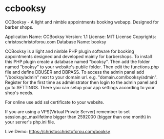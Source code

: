 # ccbooksy
CCBooksy - A light and nimble appointments booking webapp. Designed for barber shops.

Application Name: CCBooksy
Version: 1.1
License: MIT License
Copyrights: christoschristoforou.com
Database Name: booksy

CCBooksy is a light and nimble PHP plugin software for booking appointments designed and developed mainly for barbershops.
To install this PHP plugin create a database named "booksy". Then add the folder named "booksy" to your website's public folder. Then edit the functions.php file and define DBUSER and DBPASS. 
To access the admin panel add "/booksy/admin" next to your domain url. e.g. "domain.com/booksy/admin".
Register for the first time as administrator then login to the admin panel and go to SETTINGS. There you can setup your app settings according to your shop's needs.

For online use add ssl certificate to your website.

If you are using a VPS(Virtual Private Server) remember to set session.gc_maxlifetime bigger than 2592000 (bigger than one month) in your server's php.ini file. 

Live Demo: https://christoschristoforou.com/booksy
